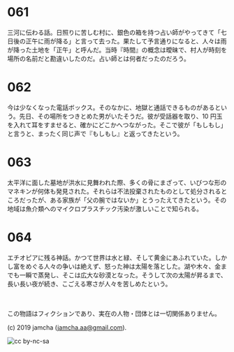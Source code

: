 

# 061

三河に伝わる話。日照りに苦しむ村に、銀色の箱を持つ占い師がやってきて「七日後の正午に雨が降る」と言って去った。果たして予言通りになると、人々は雨が降った土地を「正午」と呼んだ。当時『時間』の概念は曖昧で、村人が時刻を場所の名前だと勘違いしたのだ。占い師とは何者だったのだろう。  


# 062

今は少なくなった電話ボックス。そのなかに、地獄と通話できるものがあるという。先日、その場所をつきとめた男がいたそうだ。彼が受話器を取り、10 円玉を入れて耳をすませると、確かにどこかへつながった。そこで彼が「もしもし」と言うと、まったく同じ声で『もしもし』と返ってきたという。  

# 063

太平洋に面した墓地が洪水に見舞われた際、多くの骨にまざって、いびつな形のマネキンが何体も発見された。それらは不法投棄されたものとして処分されるところだったが、ある家族が「父の腕ではないか」とうったえてきたという。その地域は魚介類へのマイクロプラスチック汚染が激しいことで知られる。 

# 064

エチオピアに残る神話。かつて世界は水と緑、そして黄金にあふれていた。しかし富をめぐる人々の争いは絶えず、怒った神は太陽を落とした。湖や木々、金までも一瞬で蒸発し、そこは広大な砂漠となった。そうして次の太陽が昇るまで、長い長い夜が続き、こごえる寒さが人々を苦しめたという。


<br>  
<br>  
この物語はフィクションであり、実在の人物・団体とは一切関係ありません。  

(c) 2019 jamcha (jamcha.aa@gmail.com).  

![cc by-nc-sa](https://i.creativecommons.org/l/by-nc-sa/4.0/88x31.png)  

